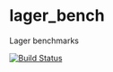 lager_bench
===========

Lager benchmarks

[![Build Status](https://secure.travis-ci.org/aleksandr-vin/lager_bench.png)](http://travis-ci.org/aleksandr-vin/lager_bench)
